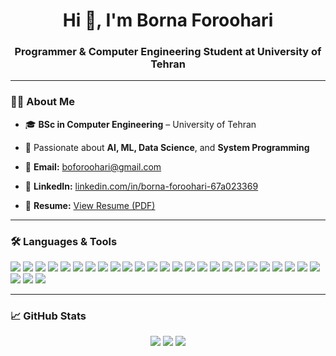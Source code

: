 <h1 align="center">Hi 👋, I'm Borna Foroohari</h1>
<h3 align="center">Programmer & Computer Engineering Student at University of Tehran</h3>

---

### 👨‍💻 About Me
- 🎓 **BSc in Computer Engineering** – University of Tehran  
- 🔬 Passionate about **AI, ML, Data Science**, and **System Programming**

- 📧 **Email:** boforoohari@gmail.com  
- 💼 **LinkedIn:** [linkedin.com/in/borna-foroohari-67a023369](https://www.linkedin.com/in/borna-foroohari-67a023369)
- 📎 **Resume:** [View Resume (PDF)](./Resume-BornaForoohari.pdf)

---

### 🛠 Languages & Tools
<p>
  <img src="https://img.shields.io/badge/Python-blue?logo=python" />
  <img src="https://img.shields.io/badge/C++-00599C?logo=c%2B%2B" />
  <img src="https://img.shields.io/badge/C-555555?logo=c" />
  <img src="https://img.shields.io/badge/Java-007396?logo=java" />
  <img src="https://img.shields.io/badge/VerilogHDL-red" />
  <img src="https://img.shields.io/badge/SystemVerilog-purple" />
  <img src="https://img.shields.io/badge/Assembly-6E4C13" />
  <img src="https://img.shields.io/badge/HTML5-E34F26?logo=html5&logoColor=white" />
  <img src="https://img.shields.io/badge/CSS3-1572B6?logo=css3&logoColor=white" />
  <img src="https://img.shields.io/badge/SQL-003B57?logo=mysql&logoColor=white" />
  <img src="https://img.shields.io/badge/Quartus-blue" />
  <img src="https://img.shields.io/badge/Multisim-blue" />
  <img src="https://img.shields.io/badge/Modelsim-ffcc00" />
  <img src="https://img.shields.io/badge/Vivado-yellow" />
  <img src="https://img.shields.io/badge/Linux-black?logo=linux" />
  <img src="https://img.shields.io/badge/Git-F05032?logo=git&logoColor=white" />
  <img src="https://img.shields.io/badge/FPGA-005CAB" />
  <img src="https://img.shields.io/badge/Jupyter-F37626?logo=jupyter&logoColor=white" />
  <img src="https://img.shields.io/badge/Tableau-E97627?logo=tableau&logoColor=white" />
  <img src="https://img.shields.io/badge/PowerBI-F2C811?logo=powerbi&logoColor=black" />
  <img src="https://img.shields.io/badge/MySQL-4479A1?logo=mysql&logoColor=white" />
  <img src="https://img.shields.io/badge/StarUML-lightgrey" />
  <img src="https://img.shields.io/badge/Pandas-150458?logo=pandas&logoColor=white" />
  <img src="https://img.shields.io/badge/NumPy-013243?logo=numpy&logoColor=white" />
  <img src="https://img.shields.io/badge/Matplotlib-11557C?logo=matplotlib&logoColor=white" />
  <img src="https://img.shields.io/badge/Seaborn-4C6FFF" />
  <img src="https://img.shields.io/badge/SciPy-8CAAE6?logo=scipy&logoColor=white" />
  <img src="https://img.shields.io/badge/Selenium-43B02A?logo=selenium&logoColor=white" />
</p>

---

### 📈 GitHub Stats
<p align="center">
  <img src="https://github-readme-stats.vercel.app/api?username=bornafrv&show_icons=true&theme=github_dark" />
  <img src="https://github-readme-streak-stats.herokuapp.com/?user=bornafrv&theme=github-dark-blue" />
  <img src="https://github-readme-stats.vercel.app/api/top-langs/?username=bornafrv&layout=compact&theme=github_dark" />
</p>
